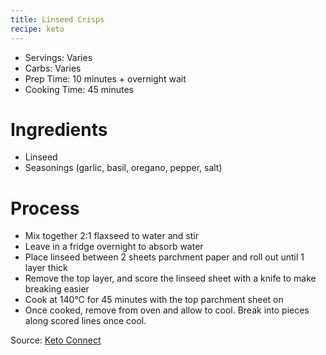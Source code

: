 ```yaml
---
title: Linseed Crisps
recipe: keto
---
```


* Servings: Varies
* Carbs: Varies
* Prep Time: 10 minutes &plus; overnight wait
* Cooking Time: 45 minutes

# Ingredients
* Linseed
* Seasonings (garlic, basil, oregano, pepper, salt)

# Process
* Mix together 2:1 flaxseed to water and stir
* Leave in a fridge overnight to absorb water
* Place linseed between 2 sheets parchment paper and roll out until 1 layer thick
* Remove the top layer, and score the linseed sheet with a knife to make breaking easier
* Cook at 140&deg;C for 45 minutes with the top parchment sheet on
* Once cooked, remove from oven and allow to cool. Break into pieces along scored lines once cool.

Source: [Keto Connect](https://www.ketoconnect.net/flax-seed-crackers-recipe/)
